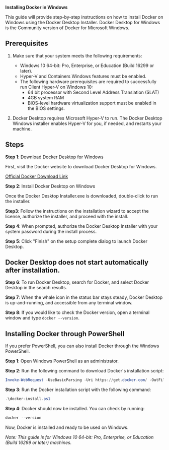 **Installing Docker in Windows**

This guide will provide step-by-step instructions on how to install Docker on Windows using the Docker Desktop Installer. Docker Desktop for Windows is the Community version of Docker for Microsoft Windows.

## Prerequisites

1. Make sure that your system meets the following requirements:

    - Windows 10 64-bit: Pro, Enterprise, or Education (Build 16299 or later).
    - Hyper-V and Containers Windows features must be enabled.
    - The following hardware prerequisites are required to successfully run Client Hyper-V on Windows 10:
        - 64 bit processor with Second Level Address Translation (SLAT)
        - 4GB system RAM
        - BIOS-level hardware virtualization support must be enabled in the BIOS settings. 

2. Docker Desktop requires Microsoft Hyper-V to run. The Docker Desktop Windows installer enables Hyper-V for you, if needed, and restarts your machine. 

## Steps

**Step 1**: Download Docker Desktop for Windows

First, visit the Docker website to download Docker Desktop for Windows. 

[Official Docker Download Link](https://www.docker.com/products/docker-desktop)

**Step 2**: Install Docker Desktop on Windows

Once the Docker Desktop Installer.exe is downloaded, double-click to run the installer.

**Step3**: Follow the instructions on the installation wizard to accept the license, authorize the installer, and proceed with the install.

**Step 4**: When prompted, authorize the Docker Desktop Installer with your system password during the install process. 

**Step 5**: Click "Finish" on the setup complete dialog to launch Docker Desktop.

## Docker Desktop does not start automatically after installation. 

**Step 6**: To run Docker Desktop, search for Docker, and select Docker Desktop in the search results.

**Step 7**: When the whale icon in the status bar stays steady, Docker Desktop is up-and-running, and accessible from any terminal window.

**Step 8**: If you would like to check the Docker version, open a terminal window and type `docker --version`.

## Installing Docker through PowerShell 

If you prefer PowerShell, you can also install Docker through the Windows PowerShell.

**Step 1**: Open Windows PowerShell as an administrator.

**Step 2**: Run the following command to download Docker's installation script:

```powershell
Invoke-WebRequest -UseBasicParsing -Uri https://get.docker.com/ -OutFile docker-install.ps1
```

**Step 3**: Run the Docker installation script with the following command:

```powershell
.\docker-install.ps1
```

**Step 4**: Docker should now be installed. You can check by running:

```powershell
docker --version
```

Now, Docker is installed and ready to be used on Windows. 

*Note: This guide is for Windows 10 64-bit: Pro, Enterprise, or Education (Build 16299 or later) machines.*

